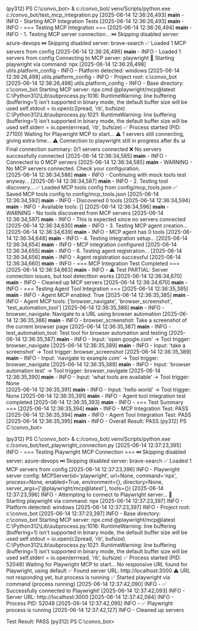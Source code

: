 (py312) PS C:\convo_bot> & c:/convo_bot/.venv/Scripts/python.exe c:/convo_bot/test_mcp_integration.py
[2025-06-14 12:36:26,493] __main__ - INFO - Starting MCP Integration Tests
[2025-06-14 12:36:26,493] __main__ - INFO - === Testing MCP Integration ===
[2025-06-14 12:36:26,494] __main__ - INFO - 1. Testing MCP server connection...
⏭️ Skipping disabled server: azure-devops
⏭️ Skipping disabled server: brave-search
✅ Loaded 1 MCP servers from config
[2025-06-14 12:36:26,496] __main__ - INFO - Loaded 1 servers from config
Connecting to MCP server: playwright
🚀 Starting playwright via command: npx
[2025-06-14 12:36:26,498] utils.platform_config - INFO - Platform detected: windows
[2025-06-14 12:36:26,498] utils.platform_config - INFO - Project root: c:\convo_bot
[2025-06-14 12:36:26,498] utils.platform_config - INFO - Base directory: c:\convo_bot
Starting MCP server: npx.cmd @playwright/mcp@latest
C:\Python312\Lib\subprocess.py:1016: RuntimeWarning: line buffering (buffering=1) isn't supported in binary mode, the default buffer size will be used
  self.stdout = io.open(c2pread, 'rb', bufsize)
C:\Python312\Lib\subprocess.py:1021: RuntimeWarning: line buffering (buffering=1) isn't supported in binary mode, the default buffer size will be used
  self.stderr = io.open(errread, 'rb', bufsize)
  ✅ Process started (PID: 27100)
  Waiting for Playwright MCP to start...
⚠️ 1 servers still connecting, giving extra time...
⚠️ Connection to playwright still in progress after 8s
📊 Final connection summary: 0/1 servers connected
❌ No servers successfully connected
[2025-06-14 12:36:34,585] __main__ - INFO - Connected to 0 MCP servers
[2025-06-14 12:36:34,585] __main__ - WARNING - No MCP servers connected. Check your configuration.    
[2025-06-14 12:36:34,586] __main__ - INFO - Continuing with mock tools test anyway...
[2025-06-14 12:36:34,587] __main__ - INFO - 2. Testing tool discovery...
✅ Loaded MCP tools config from config/mcp_tools.json
✅ Saved MCP tools config to config/mcp_tools.json
[2025-06-14 12:36:34,592] __main__ - INFO - Discovered 0 tools
[2025-06-14 12:36:34,594] __main__ - INFO - Available tools: []
[2025-06-14 12:36:34,596] __main__ - WARNING - No tools discovered from MCP servers
[2025-06-14 12:36:34,597] __main__ - INFO - This is expected since no servers connected
[2025-06-14 12:36:34,630] __main__ - INFO - 3. Testing MCP agent creation...
[2025-06-14 12:36:34,639] __main__ - INFO - MCP agent has 0 tools
[2025-06-14 12:36:34,648] __main__ - INFO - 4. Testing integration setup...
[2025-06-14 12:36:34,654] __main__ - INFO - MCP integration configured
[2025-06-14 12:36:34,655] __main__ - INFO - 6. Testing agent registration...
[2025-06-14 12:36:34,656] __main__ - INFO - Agent registration successful
[2025-06-14 12:36:34,660] __main__ - INFO - === MCP Integration Test Completed ===
[2025-06-14 12:36:34,663] __main__ - INFO - ⚠️ Test PARTIAL: Server connection issues, but tool detecttion works
[2025-06-14 12:36:34,670] __main__ - INFO - Cleaned up MCP servers
[2025-06-14 12:36:34,670] __main__ - INFO - === Testing Agent Tool Integration ===
[2025-06-14 12:36:35,385] __main__ - INFO - Agent MCP enabled: True
[2025-06-14 12:36:35,385] __main__ - INFO - Agent MCP tools: ['browser_navigate', 'browser_screenshot', 'test_automation_tool']
[2025-06-14 12:36:35,386] __main__ - INFO -   browser_navigate: Navigate to a URL using browser automation
[2025-06-14 12:36:35,386] __main__ - INFO -   browser_screenshot: Take a screenshot of the current browser page
[2025-06-14 12:36:35,387] __main__ - INFO -   test_automation_tool: Test tool for browser automation and testing
[2025-06-14 12:36:35,387] __main__ - INFO - Input: 'open google.com' -> Tool trigger: browser_navigate
[2025-06-14 12:36:35,389] __main__ - INFO - Input: 'take a screenshot' -> Tool trigger: browser_screenshot
[2025-06-14 12:36:35,389] __main__ - INFO - Input: 'navigate to example.com' -> Tool trigger: browser_navigate
[2025-06-14 12:36:35,389] __main__ - INFO - Input: 'browser automation test' -> Tool trigger: browser_navigate
[2025-06-14 12:36:35,390] __main__ - INFO - Input: 'what tools are available' -> Tool trigger: None   
[2025-06-14 12:36:35,391] __main__ - INFO - Input: 'hello world' -> Tool trigger: None
[2025-06-14 12:36:35,391] __main__ - INFO - Agent tool integration test completed
[2025-06-14 12:36:35,393] __main__ - INFO - === Test Summary ===
[2025-06-14 12:36:35,394] __main__ - INFO - MCP Integration Test: PASS
[2025-06-14 12:36:35,394] __main__ - INFO - Agent Tool Integration Test: PASS
[2025-06-14 12:36:35,395] __main__ - INFO - Overall Result: PASS
(py312) PS C:\convo_bot> 


(py312) PS C:\convo_bot> & c:/convo_bot/.venv/Scripts/python.exe c:/convo_bot/test_playwright_connection.py
[2025-06-14 12:37:23,395] INFO - === Testing Playwright MCP Connection ===
⏭️ Skipping disabled server: azure-devops
⏭️ Skipping disabled server: brave-search
✅ Loaded 1 MCP servers from config
[2025-06-14 12:37:23,396] INFO - Playwright server config: MCPServer(id='playwright', url=None, command='npx', process=None, enabled=True, environment={}, directory=None, server_args=['@playwright/mcp@latest'], tools={})
[2025-06-14 12:37:23,396] INFO - Attempting to connect to Playwright server...
🚀 Starting playwright via command: npx
[2025-06-14 12:37:23,397] INFO - Platform detected: windows
[2025-06-14 12:37:23,397] INFO - Project root: c:\convo_bot
[2025-06-14 12:37:23,397] INFO - Base directory: c:\convo_bot
Starting MCP server: npx.cmd @playwright/mcp@latest
C:\Python312\Lib\subprocess.py:1016: RuntimeWarning: line buffering (buffering=1) isn't supported in binary mode, the default buffer size will be used
  self.stdout = io.open(c2pread, 'rb', bufsize)
C:\Python312\Lib\subprocess.py:1021: RuntimeWarning: line buffering (buffering=1) isn't supported in binary mode, the default buffer size will be used
  self.stderr = io.open(errread, 'rb', bufsize)
  ✅ Process started (PID: 52048)
  Waiting for Playwright MCP to start...
  No responsive URL found for Playwright, using default
✅ Found server URL: http://localhost:3000
⚠️ URL not responding yet, but process is running
✅ Started playwright via command (process running)
[2025-06-14 12:37:42,090] INFO - ✅ Successfully connected to Playwright!
[2025-06-14 12:37:42,093] INFO - Server URL: http://localhost:3000
[2025-06-14 12:37:42,094] INFO - Process PID: 52048
[2025-06-14 12:37:42,095] INFO - ✅ Playwright process is running
[2025-06-14 12:37:42,127] INFO - Cleaned up servers

Test Result: PASS
(py312) PS C:\convo_bot> 